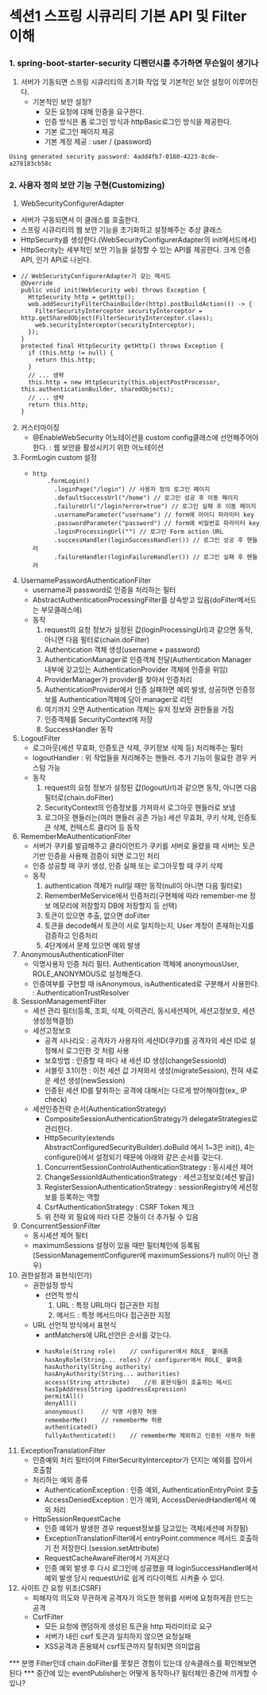 # 섹션1 스프링 시큐리티 기본 API 및 Filter 이해

### 1. spring-boot-starter-security 디펜던시를 추가하면 무슨일이 생기나
1. 서버가 기동되면 스프링 시큐리티의 초기화 작업 및 기본적인 보안 설정이 이루어진다.
    - 기본적인 보안 설정?
        - 모든 요청에 대해 인증을 요구한다.
        - 인증 방식은 폼 로그인 방식과 httpBasic로그인 방식을 제공한다.
        - 기본 로그인 페이지 제공
        - 기본 계정 제공 : user / {password}
```
Using generated security password: 4add4fb7-0180-4223-8cde-a278183cb58c
```

### 2. 사용자 정의 보안 기능 구현(Customizing)
1. WebSecurityConfigurerAdapter
  - 서버가 구동되면서 이 클래스를 호출한다.
  - 스프링 시큐리티의 웹 보안 기능을 초기화하고 설정해주는 추상 클래스
  - HttpSecurity를 생성한다.(WebSecurityConfigurerAdapter의 init메서드에서)
  - HttpSecrity는 세부적인 보안 기능을 설정할 수 있는 API를 제공한다. 크게 인증 API, 인가 API로 나뉜다.
  - ```
    // WebSecurityConfigurerAdapter가 갖는 메서드
    @Override
    public void init(WebSecurity web) throws Exception {
      HttpSecurity http = getHttp();
      web.addSecurityFilterChainBuilder(http).postBuildAction(() -> {
        FilterSecurityInterceptor securityInterceptor = http.getSharedObject(FilterSecurityInterceptor.class);
        web.securityInterceptor(securityInterceptor);
      });
    }
    protected final HttpSecurity getHttp() throws Exception {
      if (this.http != null) {
        return this.http;
      }
      // ... 생략
      this.http = new HttpSecurity(this.objectPostProcessor, this.authenticationBuilder, sharedObjects);
      // ... 생략
      return this.http;
    }
    ```
2. 커스터마이징
    - @EnableWebSecurity 어노테이션을 custom config클래스에 선언해주어야 한다. : 웹 보안을 활성시키기 위한 어노테이션
3. FormLogin custom 설정
    - ```
      http
          .formLogin()
            .loginPage("/login") // 사용자 정의 로그인 페이지
            .defaultSuccessUrl("/home") // 로그인 성공 후 이동 페이지
            .failureUrl("/login?error=true") // 로그인 실패 후 이동 페이지
            .usernameParameter("username") // form에 아이디 파라미터 key
            .passwordParameter("password") // form에 비밀번호 파라미터 key
            .loginProcessingUrl("") // 로그인 Form action URL
            .successHandler(loginSuccessHandler()) // 로그인 성공 후 핸들러
            .failureHandler(loginFailureHandler()) // 로그인 실패 후 핸들러
      ```
4. UsernamePasswordAuthenticationFilter
    - username과 password로 인증을 처리하는 필터
    - AbstractAuthenticationProcessingFilter를 상속받고 있음(doFilter메서드는 부모클래스에)
    - 동작
      1. request의 요청 정보가 설정된 값(loginProcessingUrl)과 같으면 동작, 아니면 다음 필터로(chain.doFilter)
      2. Authentication 객체 생성(username + password)
      3. AuthenticationManager로 인증객체 전달(Authentication Manager 내부에 갖고있는 AuthenticationProvider 객체에 인증을 위임)
      4. ProviderManager가 provider를 찾아서 인증처리
      5. AuthenticationProvider에서 인증 실패하면 예외 발생, 성공하면 인증정보를 Authentication객체에 담아 manager로 리턴
      6. 여기까지 오면 Authentication 객체는 유저 정보와 권한들을 가짐
      7. 인증객체를 SecurityContext에 저장
      8. SuccessHandler 동작
5. LogoutFilter
    - 로그아웃(세션 무효화, 인증토큰 삭제, 쿠키정보 삭제 등) 처리해주는 필터
    - logoutHandler : 위 작업들을 처리해주는 핸들러. 추가 기능이 필요한 경우 커스텀 가능
    - 동작
      1. request의 요청 정보가 설정된 값(logoutUrl)과 같으면 동작, 아니면 다음 필터로(chain.doFilter)
      2. SecurityContext의 인증정보를 가져와서 로그아웃 핸들러로 보냄
      3. 로그아웃 핸들러는(여러 핸들러 공존 가능) 세션 무효화, 쿠키 삭제, 인증토큰 삭제, 컨텍스트 클리어 등 동작
6. RememberMeAuthenticationFilter
    - 서버가 쿠키를 발급해주고 클라이언트가 쿠키를 서버로 올렸을 때 서버는 토큰기반 인증을 사용해 검증이 되면 로그인 처리
    - 인증 성공할 때 쿠키 생성, 인증 실패 또는 로그아웃할 때 쿠키 삭제
    - 동작
      1. authentication 객체가 null일 때만 동작(null이 아니면 다음 필터로)
      2. RememberMeService에서 인증처리(구현체에 따라 remember-me 정보 메모리에 저장할지 DB에 저장할지 등 선택)
      3. 토큰이 있으면 추출, 없으면 doFilter
      4. 토큰을 decode해서 토큰이 서로 일치하는지, User 계정이 존재하는지를 검증하고 인증처리
      5. 4단계에서 문제 있으면 예외 발생
7. AnonymousAuthenticationFilter
    - 익명사용자 인증 처리 필터. Authentication 객체에 anonymousUser, ROLE_ANONYMOUS로 설정해준다.
    - 인증여부를 구현할 때 isAnonymous, isAuthenticated로 구분해서 사용한다. : AuthenticationTrustResolver
8. SessionManagementFilter
    - 세션 관리 필터(등록, 조회, 삭제, 이력관리, 동시세션제어, 세션고정보호, 세션생성정책결정)
    - 세션고정보호
        - 공격 시나리오 : 공격자가 사용자의 세션ID(쿠키)를 공격자의 세션 ID로 설정해서 로그인한 것 처럼 사용
        - 보호방법 : 인증할 때 마다 새 세션 ID 생성(changeSessionId)
        - 서블릿 3.1이전 : 이전 세션 값 가져와서 생성(migrateSession), 전혀 새로운 세션 생성(newSession)
        - 인증된 세션 ID를 탈취하는 공격에 대해서는 다르게 방어해야함(ex_ IP check)
    - 세션인증전략 순서(AuthenticationStrategy)
        - CompositeSessionAuthenticationStrategy가 delegateStrategies로 관리한다.
        - HttpSecurity(extends AbstractConfiguredSecurityBuilder).doBuild 에서 1~3은 init(), 4는 configure()에서 설정되기 때문에 아래와 같은 순서를 갖는다.  
        1. ConcurrentSessionControlAuthenticationStrategy : 동시세션 제어
        2. ChangeSessionIdAuthenticationStrategy : 세션고정보호(세션 발급)
        3. RegisterSessionAuthenticationStrategy : sessionRegistry에 세션정보를 등록하는 역할
        4. CsrfAuthenticationStrategy : CSRF Token 체크
        5. 위 전략 외 필요에 따라 다른 것들이 더 추가될 수 있음
9. ConcurrentSessionFilter
    - 동시세션 제어 필터
    - maximumSessions 설정이 있을 때만 필터체인에 등록됨 (SessionManagementConfigurer에 maximumSessions가 null이 아닌 경우)
10. 권한설정과 표현식(인가)
    - 권한설정 방식
        - 선언적 방식
            1. URL : 특정 URL마다 접근권한 지정
            2. 메서드 : 특정 메서드마다 접근권한 지정
    - URL 선언적 방식에서 표현식
        - antMatchers에 URL선언은 순서를 갖는다.
        - ```
          hasRole(String role)    // configurer에서 ROLE_ 붙여줌
          hasAnyRole(String... roles) // configurer에서 ROLE_ 붙여줌
          hasAuthority(String authority)
          hasAnyAuthority(String... authorities)
          access(String attribute)    //위 표현식들이 호출하는 메서드 
          hasIpAddress(String ipaddressExpression)
          permitAll()
          denyAll()
          anonymous()     // 익명 사용자 허용
          rememberMe()    // rememberMe 허용
          authenticated()
          fullyAuthenticated()    // rememberMe 제외하고 인증된 사용자 허용
          ```
11. ExceptionTranslationFilter
    - 인증예외 처리 필터이며 FilterSecurityInterceptor가 던지는 예외를 잡아서 호출함 
    - 처리하는 예외 종류
        - AuthenticationException : 인증 예외, AuthenticationEntryPoint 호출
        - AccessDeniedException : 인가 예외, AccessDeniedHandler에서 예외 처리
    - HttpSessionRequestCache        
        - 인증 예외가 발생한 경우 request정보를 담고있는 객체(세션에 저장됨)
        - ExceptionTranslationFilter에서 entryPoint.commence 메서드 호출하기 전 저장한다.(session.setAttribute)
        - RequestCacheAwareFilter에서 가져온다
        - 인증 예외 발생 후 다시 로그인에 성공했을 때 loginSuccessHandler에서 예외 발생 당시 requestUrl로 쉽게 리다이렉트 시켜줄 수 있다.
12. 사이트 간 요청 위조(CSRF)
    - 피해자의 의도와 무관하게 공격자가 의도한 행위를 서버에 요청하게끔 만드는 공격
    - CsrfFilter
        - 모든 요청에 랜덤하게 생성된 토큰을 http 파라미터로 요구
        - 서버가 내린 csrf 토큰과 일치하지 않으면 요청실패
        - XSS공격과 혼용돼서 csrf토큰까지 탈취되면 의미없음

*** 분명 Filter인데 chain.doFilter를 못찾은 경험이 있는데 상속클래스를 확인해보면 된다
*** 중간에 있는 eventPublisher는 어떻게 동작하나? 필터체인 중간에 끼게할 수 있나?